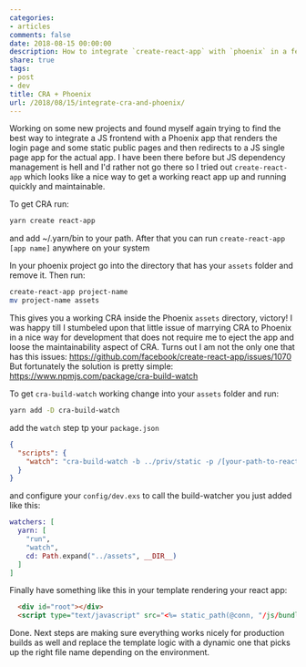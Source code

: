 ```yaml
---
categories:
- articles
comments: false
date: 2018-08-15 00:00:00
description: How to integrate `create-react-app` with `phoenix` in a few simple steps
share: true
tags:
- post
- dev
title: CRA + Phoenix
url: /2018/08/15/integrate-cra-and-phoenix/
---
```


Working on some new projects and found myself again trying to find the best way
to integrate a JS frontend with a Phoenix app that renders the login page and
some static public pages and then redirects to a JS single page app for the
actual app. I have been there before but JS dependency management is hell and
I'd rather not go there so I tried out `create-react-app` which looks like a
nice way to get a working react app up and running quickly and maintainable.

To get CRA run:

  ```sh
  yarn create react-app
  ```

and add ~/.yarn/bin to your path. After that you can run `create-react-app [app
name]` anywhere on your system

In your phoenix project go into the directory that has your `assets` folder and remove it. Then run:

  ```sh
  create-react-app project-name
  mv project-name assets
  ```

This gives you a working CRA inside the Phoenix `assets` directory, victory!
I was happy till I stumbeled upon that little issue of marrying CRA to
Phoenix in a nice way for development that does not require me to eject the app
and loose the maintainability aspect of CRA. Turns out I am not the only one
that has this issues: https://github.com/facebook/create-react-app/issues/1070
But fortunately the solution is pretty simple: https://www.npmjs.com/package/cra-build-watch

To get `cra-build-watch` working change into your `assets` folder and run:

  ```sh
  yarn add -D cra-build-watch
  ```

add the `watch` step tp your `package.json`
  
  ```json
  {
    "scripts": {
      "watch": "cra-build-watch -b ../priv/static -p /[your-path-to-react-app]",
    }
  }
  ```

and configure your `config/dev.exs` to call the build-watcher you just added like this:

  ```elixir
  watchers: [
    yarn: [
      "run",
      "watch",
      cd: Path.expand("../assets", __DIR__)
    ]
  ] 
  ```

Finally have something like this in your template rendering your react app:

  ```html
    <div id="root"></div>
    <script type="text/javascript" src="<%= static_path(@conn, "/js/bundle.js") %>"></script>
  ```

Done. Next steps are making sure everything works nicely for production builds
as well and replace the template logic with a dynamic one that picks up the
right file name depending on the environment.

